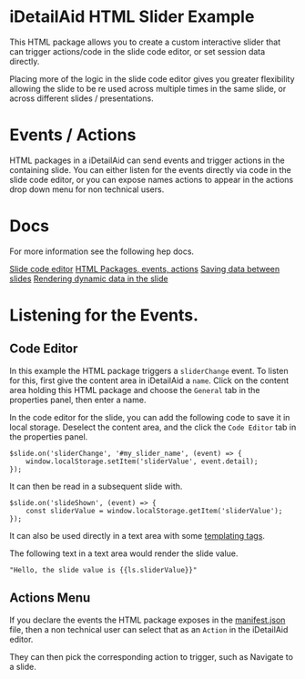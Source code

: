 # iDetailAid HTML Slider Example
This HTML package allows you to create a custom interactive slider that can trigger actions/code in the slide code editor, or set session data directly.

Placing more of the logic in the slide code editor gives you greater flexibility allowing the slide to be re used across multiple times in the same slide, or across different slides / presentations.

#  Events / Actions
HTML packages in a iDetailAid can send events and trigger actions in the containing slide.  You can either listen for the events directly via code in the slide code editor, or you can expose names actions to appear in the actions drop down menu for non technical users.

# Docs
For more information see the following hep docs.

[Slide code editor](https://docs.idetailaid.co.uk/dev-docs/code-editor/)
[HTML Packages, events, actions](https://docs.idetailaid.co.uk/dev-docs/html-packages/)
[Saving data between slides](https://docs.idetailaid.co.uk/dev-docs/persist-data/)
[Rendering dynamic data in the slide](https://docs.idetailaid.co.uk/dev-docs/persist-data/)


# Listening for the Events.
## Code Editor
In this example the HTML package triggers a `sliderChange` event.  To listen for this, first give the content area in iDetailAid a `name`.  Click on the content area holding this HTML package and choose the `General` tab in the properties panel, then enter a name.

In the code editor for the slide, you can add the following code to save it in local storage. Deselect the content area, and the click the `Code Editor` tab in the properties panel.

```
$slide.on('sliderChange', '#my_slider_name', (event) => {
    window.localStorage.setItem('sliderValue', event.detail);
});
```

It can then be read in a subsequent slide with.

```
$slide.on('slideShown', (event) => {
    const sliderValue = window.localStorage.getItem('sliderValue');
});
```

It can also be used directly in a text area with some [templating tags](https://docs.idetailaid.co.uk/dev-docs/persist-data/).


The following text in a text area would render the slide value.

```
"Hello, the slide value is {{ls.sliderValue}}"
```

## Actions Menu
If you declare the events the HTML package exposes in the [manifest.json](https://docs.idetailaid.co.uk/dev-docs/html-packages/#the-manifestjson-file) file, then a non technical user can select that as an `Action` in the iDetailAid editor.

They can then pick the corresponding action to trigger, such as Navigate to a slide.




